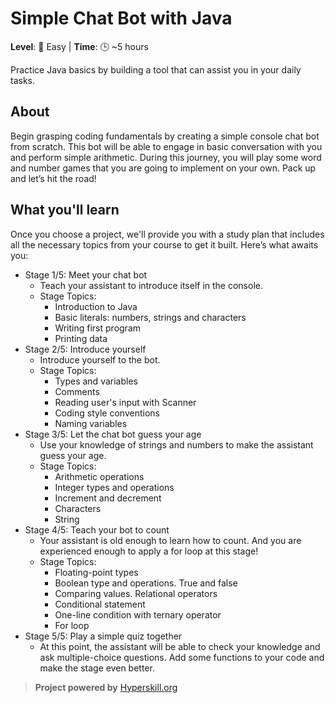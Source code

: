 # Simple Chat Bot with Java
**Level**: 🌟 Easy | **Time**: 🕒 ~5 hours

Practice Java basics by building a tool that can assist you in your daily tasks.

## About
Begin grasping coding fundamentals by creating a simple console chat bot from scratch. This bot will be able to engage 
in basic conversation with you and perform simple arithmetic. During this journey, you will play some word and number 
games that you are going to implement on your own. Pack up and let’s hit the road!

## What you'll learn
Once you choose a project, we'll provide you with a study plan that includes all the necessary topics from your course 
to get it built. Here’s what awaits you:

* Stage 1/5: Meet your chat bot
  * Teach your assistant to introduce itself in the console.
  * Stage Topics:
    * Introduction to Java
    * Basic literals: numbers, strings and characters
    * Writing first program
    * Printing data
* Stage 2/5: Introduce yourself
  * Introduce yourself to the bot.
  * Stage Topics:
    * Types and variables
    * Comments
    * Reading user's input with Scanner
    * Coding style conventions
    * Naming variables
* Stage 3/5: Let the chat bot guess your age
  * Use your knowledge of strings and numbers to make the assistant guess your age.
  * Stage Topics:
    * Arithmetic operations
    * Integer types and operations
    * Increment and decrement
    * Characters
    * String
* Stage 4/5: Teach your bot to count
  * Your assistant is old enough to learn how to count. And you are experienced enough to apply a for loop at this stage!
  * Stage Topics:
    * Floating-point types
    * Boolean type and operations. True and false
    * Comparing values. Relational operators
    * Conditional statement
    * One-line condition with ternary operator
    * For loop
* Stage 5/5: Play a simple quiz together
  * At this point, the assistant will be able to check your knowledge and ask multiple-choice questions. Add some 
    functions to your code and make the stage even better.

> **Project powered by** [Hyperskill.org](https://hyperskill.org/projects/113?track=8)